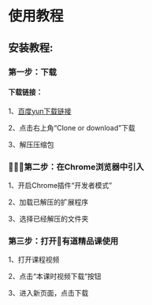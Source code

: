 # 使用教程 
## 安装教程:
### 第一步：下载
#### 下载链接：
1、[百度yun下载链接](https://pan.baidu.com/s/1ADof7JwQzIKVxIppIoybug "Markdown")

2、点击右上角“Clone or download”下载

3、解压压缩包

### 第二步：在Chrome浏览器中引入
1、开启Chrome插件“开发者模式”

2、加载已解压的扩展程序

3、选择已经解压的文件夹


### 第三步：打开有道精品课使用
1、打开课程视频

2、点击“本课时视频下载”按钮

3、进入新页面，点击下载